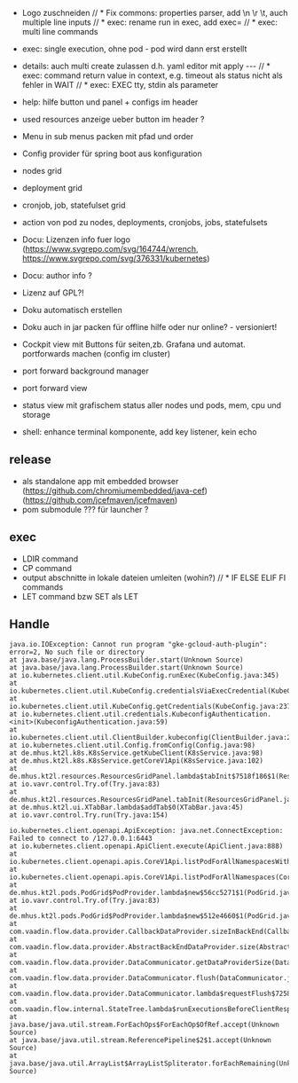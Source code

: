 
* Logo zuschneiden
// * Fix commons: properties parser, add \n \r \t, auch multiple line inputs
// * exec: rename run in exec, add exec=
// * exec: multi line commands
* exec: single execution, ohne pod - pod wird dann erst erstellt
* details: auch multi create zulassen d.h. yaml editor mit apply ---
// * exec: command return value in context, e.g. timeout als status nicht als fehler in WAIT
// * exec: EXEC tty, stdin als parameter
* help: hilfe button und panel + configs im header
* used resources anzeige ueber button im header ?

* Menu in sub menus packen mit pfad und order

* Config provider für spring boot aus konfiguration 

* nodes grid
* deployment grid
* cronjob, job, statefulset grid
* action von pod zu nodes, deployments, cronjobs, jobs, statefulsets

* Docu: Lizenzen info fuer logo (https://www.svgrepo.com/svg/164744/wrench, https://www.svgrepo.com/svg/376331/kubernetes)
* Docu: author info ?
* Lizenz auf GPL?!
* Doku automatisch erstellen
* Doku auch in jar packen für offline hilfe oder nur online? - versioniert!

* Cockpit view mit Buttons für seiten,zb. Grafana und automat. portforwards machen (config im cluster)
* port forward background manager
* port forward view

* status view mit grafischem status aller nodes und pods, mem, cpu und storage

* shell: enhance terminal komponente, add key listener, kein echo

## release

* als standalone app mit embedded browser (https://github.com/chromiumembedded/java-cef)
  (https://github.com/jcefmaven/jcefmaven)
* pom submodule ??? für launcher ?

## exec

* LDIR command
* CP command
* output abschnitte in lokale dateien umleiten (wohin?)
// * IF ELSE ELIF FI commands
* LET command bzw SET als LET

## Handle
```
java.io.IOException: Cannot run program "gke-gcloud-auth-plugin": error=2, No such file or directory
at java.base/java.lang.ProcessBuilder.start(Unknown Source)
at java.base/java.lang.ProcessBuilder.start(Unknown Source)
at io.kubernetes.client.util.KubeConfig.runExec(KubeConfig.java:345)
at io.kubernetes.client.util.KubeConfig.credentialsViaExecCredential(KubeConfig.java:281)
at io.kubernetes.client.util.KubeConfig.getCredentials(KubeConfig.java:237)
at io.kubernetes.client.util.credentials.KubeconfigAuthentication.<init>(KubeconfigAuthentication.java:59)
at io.kubernetes.client.util.ClientBuilder.kubeconfig(ClientBuilder.java:299)
at io.kubernetes.client.util.Config.fromConfig(Config.java:98)
at de.mhus.kt2l.k8s.K8sService.getKubeClient(K8sService.java:98)
at de.mhus.kt2l.k8s.K8sService.getCoreV1Api(K8sService.java:102)
at de.mhus.kt2l.resources.ResourcesGridPanel.lambda$tabInit$7518f186$1(ResourcesGridPanel.java:198)
at io.vavr.control.Try.of(Try.java:83)
at de.mhus.kt2l.resources.ResourcesGridPanel.tabInit(ResourcesGridPanel.java:198)
at de.mhus.kt2l.ui.XTabBar.lambda$addTab$0(XTabBar.java:45)
at io.vavr.control.Try.run(Try.java:154)

io.kubernetes.client.openapi.ApiException: java.net.ConnectException: Failed to connect to /127.0.0.1:6443
at io.kubernetes.client.openapi.ApiClient.execute(ApiClient.java:888)
at io.kubernetes.client.openapi.apis.CoreV1Api.listPodForAllNamespacesWithHttpInfo(CoreV1Api.java:37296)
at io.kubernetes.client.openapi.apis.CoreV1Api.listPodForAllNamespaces(CoreV1Api.java:37189)
at de.mhus.kt2l.pods.PodGrid$PodProvider.lambda$new$56cc5271$1(PodGrid.java:294)
at io.vavr.control.Try.of(Try.java:83)
at de.mhus.kt2l.pods.PodGrid$PodProvider.lambda$new$512e4660$1(PodGrid.java:294)
at com.vaadin.flow.data.provider.CallbackDataProvider.sizeInBackEnd(CallbackDataProvider.java:142)
at com.vaadin.flow.data.provider.AbstractBackEndDataProvider.size(AbstractBackEndDataProvider.java:66)
at com.vaadin.flow.data.provider.DataCommunicator.getDataProviderSize(DataCommunicator.java:940)
at com.vaadin.flow.data.provider.DataCommunicator.flush(DataCommunicator.java:1193)
at com.vaadin.flow.data.provider.DataCommunicator.lambda$requestFlush$7258256f$1(DataCommunicator.java:1138)
at com.vaadin.flow.internal.StateTree.lambda$runExecutionsBeforeClientResponse$2(StateTree.java:397)
at java.base/java.util.stream.ForEachOps$ForEachOp$OfRef.accept(Unknown Source)
at java.base/java.util.stream.ReferencePipeline$2$1.accept(Unknown Source)
at java.base/java.util.ArrayList$ArrayListSpliterator.forEachRemaining(Unknown Source)
```